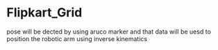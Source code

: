 # Flipkart_Grid

pose will be dected by using aruco marker and that data will be uesd to position the robotic arm using inverse kinematics
